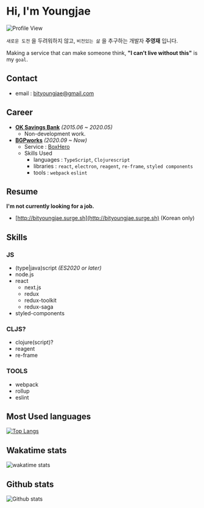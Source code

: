 # Hi, I'm Youngjae

![Profile View](https://en9tw80biy8gbvy.m.pipedream.net)

`새로운 도전` 을 두려워하지 않고, `비전있는 삶` 을 추구하는 개발자 **주영재** 입니다.

Making a service that can make someone think, **"I can’t live without this"** is my `goal`.

## Contact

- email : bityoungjae@gmail.com

## Career
- [**OK Savings Bank**](https://www.oksavingsbank.com/) _(2015.06 ~ 2020.05)_
  - Non-development work.
- [**BGPworks**](https://www.bgpworks.com/) _(2020.09 ~ Now)_
  - Service : [BoxHero](https://www.boxhero.io/)
  - Skills Used
    - languages : `TypeScript`, `Clojurescript`
    - libraries : `react`, `electron`, `reagent`, `re-frame`, `styled components`
    - tools : `webpack` `eslint`

## Resume

**I'm not currently looking for a job.**
- [http://bityoungjae.surge.sh](http://bityoungjae.surge.sh) (Korean only)

## Skills
### JS
- (type|java)script _(ES2020 or later)_
- node.js
- react
  - next.js
  - redux
  - redux-toolkit
  - redux-saga
- styled-components

### CLJS?
- clojure(script)?
- reagent
- re-frame

### TOOLS
- webpack
- rollup
- eslint

## Most Used languages

[![Top Langs](https://github-readme-stats.vercel.app/api/top-langs/?username=BitYoungjae&langs_count=11&hide=XSLT,HTML,CSS)](https://github.com/BitYoungjae/github-readme-stats)

## Wakatime stats

![wakatime stats](https://github-readme-stats.vercel.app/api/wakatime?username=BitYoungjae)

## Github stats

![Github stats](https://github-readme-stats.vercel.app/api?username=BitYoungjae&count_private=true&show_icons=true&cache_seconds=1800&theme=react&line_height=35&custom_title=%EC%A3%BC%EC%98%81%EC%9E%AC%EC%9D%98%20%EA%B9%83%ED%97%99%20%ED%94%84%EB%A1%9C%ED%95%84%20(BitYoungjae's%20Github%20Stats))
